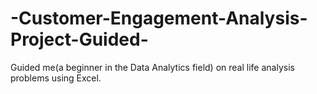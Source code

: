 # -Customer-Engagement-Analysis-Project-Guided-
Guided me(a beginner in the Data Analytics field) on real life analysis problems using Excel.
